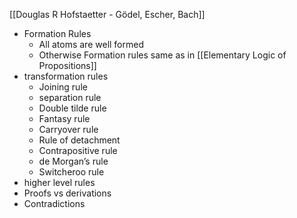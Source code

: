 [[Douglas R Hofstaetter - Gödel, Escher, Bach]]

- Formation Rules
	- All atoms are well formed
	- Otherwise Formation rules same as in [[Elementary Logic of Propositions]]
- transformation rules
	- Joining rule
	- separation rule 
	- Double tilde rule 
	- Fantasy rule
	- Carryover rule
	- Rule of detachment
	- Contrapositive rule
	- de Morgan’s rule
	- Switcheroo rule
- higher level rules
- Proofs vs derivations
- Contradictions